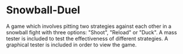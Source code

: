 # Snowball-Duel
A game which involves pitting two strategies against each other in a snowball fight with three options: "Shoot", "Reload" or "Duck". A mass tester is included to test the effectiveness of different strategies. A graphical tester is included in order to view the game. 
